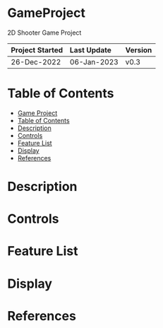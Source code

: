 # GameProject
2D Shooter Game Project

| Project Started | Last Update | Version |
| :-------------- | :---------- | :------ |
| 26-Dec-2022     | 06-Jan-2023 | v0.3    |

# Table of Contents
- [Game Project](#GameProject)
- [Table of Contents](#table-of-contents)
- [Description](#description)
- [Controls](#controls)
- [Feature List](#feature-list)
- [Display](#display)
- [References](#references)

# Description

# Controls

# Feature List

# Display

# References
